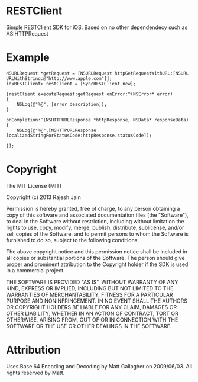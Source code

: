 RESTClient
==========

Simple RESTClient SDK for iOS. Based on no other dependendecy such as ASIHTTPRequest

Example
=======
    NSURLRequest *getRequest = [NSURLRequest httpGetRequestWithURL:[NSURL URLWithString:@"http://www.apple.com"]];
    id<RESTClient> restClient = [SyncRESTClient new];
    
    [restClient executeRequest:getRequest onError:^(NSError* error)
    {
        NSLog(@"%@", [error description]);
    }
    
    onCompletion:^(NSHTTPURLResponse *httpResponse, NSData* responseData)
    {
        NSLog(@"%@",[NSHTTPURLResponse localizedStringForStatusCode:httpResponse.statusCode]);

    }];


Copyright
=========
The MIT License (MIT)

Copyright (c) 2013 Rajesh Jain

Permission is hereby granted, free of charge, to any person obtaining a copy
of this software and associated documentation files (the "Software"), to deal
in the Software without restriction, including without limitation the rights
to use, copy, modify, merge, publish, distribute, sublicense, and/or sell
copies of the Software, and to permit persons to whom the Software is
furnished to do so, subject to the following conditions:

The above copyright notice and this permission notice shall be included in
all copies or substantial portions of the Software. The person should give
proper and prominent attribution to the Copyright holder if the SDK is used in
a commercial project.

THE SOFTWARE IS PROVIDED "AS IS", WITHOUT WARRANTY OF ANY KIND, EXPRESS OR
IMPLIED, INCLUDING BUT NOT LIMITED TO THE WARRANTIES OF MERCHANTABILITY,
FITNESS FOR A PARTICULAR PURPOSE AND NONINFRINGEMENT. IN NO EVENT SHALL THE
AUTHORS OR COPYRIGHT HOLDERS BE LIABLE FOR ANY CLAIM, DAMAGES OR OTHER
LIABILITY, WHETHER IN AN ACTION OF CONTRACT, TORT OR OTHERWISE, ARISING FROM,
OUT OF OR IN CONNECTION WITH THE SOFTWARE OR THE USE OR OTHER DEALINGS IN
THE SOFTWARE.

Attribution
=============
Uses Base 64 Encoding and Decoding by Matt Gallagher on 2009/06/03. All rights reserved
by Matt.